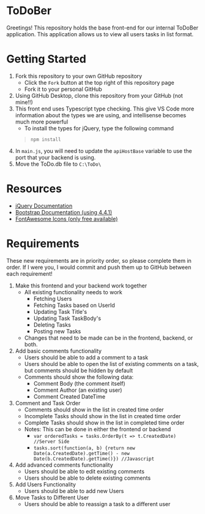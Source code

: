 # ToDoBer

Greetings! This repository holds the base front-end for our internal ToDoBer application. This application allows us to view all users tasks in list format.

# Getting Started

1. Fork this repository to your own GitHub repository
    - Click the `Fork` button at the top right of this repository page
    - Fork it to your personal GitHub
1. Using GitHub Desktop, clone this repository from your GitHub (not mine!!)
1. This front end uses Typescript type checking. This give VS Code more information about the types we are using, and intellisense becomes much more powerful
    - To install the types for jQuery, type the following command
    > `npm install`
1. In `main.js`, you will need to update the `apiHostBase` variable to use the port that your backend is using.
1. Move the ToDo.db file to `C:\ToDo\`

# Resources

- [jQuery Documentation](https://api.jquery.com/)
- [Bootstrap Documentation (using 4.4.1)](https://getbootstrap.com/docs/4.4/getting-started/introduction/)
- [FontAwesome Icons (only free available)](https://fontawesome.com/icons?d=gallery&m=free)

# Requirements

These new requirements are in priority order, so please complete them in order. If I were you, I would commit and push them up to GitHub between each requirement!

1. Make this frontend and your backend work together
    - All existing functionality needs to work
        - Fetching Users
        - Fetching Tasks based on UserId
        - Updating Task Title's
        - Updating Task TaskBody's
        - Deleting Tasks
        - Posting new Tasks
    - Changes that need to be made can be in the frontend, backend, or both.
1. Add basic comments functionality
    - Users should be able to add a comment to a task
    - Users should be able to open the list of existing comments on a task, but comments should be hidden by default
    - Comments should show the following data:
        - Comment Body (the comment itself)
        - Comment Author (an existing user)
        - Comment Created DateTime
1. Comment and Task Order
    - Comments should show in the list in created time order
    - Incomplete Tasks should show in the list in created time order
    - Complete Tasks should show in the list in completed time order
    - Notes: This can be done in either the frontend or backend
        - `var orderedTasks = tasks.OrderBy(t => t.CreatedDate) //Server Side`
        - `tasks.sort(function(a, b) {return new Date(a.CreatedDate).getTime() - new Date(b.CreatedDate).getTime()}) //Javascript`
1. Add advanced comments functionality
    - Users should be able to edit existing comments
    - Users should be able to delete existing comments
1. Add Users Functionality
    - Users should be able to add new Users
1. Move Tasks to Different User
    - Users should be able to reassign a task to a different user